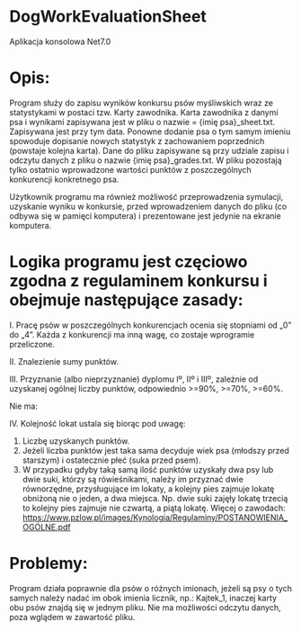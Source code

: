 # DogWorkEvaluationSheet
Aplikacja konsolowa
Net7.0

# Opis: 
Program służy do zapisu wyników konkursu psów myśliwskich wraz ze statystykami w postaci tzw. Karty zawodnika.
Karta zawodnika z danymi psa i wynikami zapisywana jest w pliku o nazwie = {imię psa}_sheet.txt. Zapisywana jest przy tym data.
Ponowne dodanie psa o tym samym imieniu spowoduje dopisanie nowych statystyk z zachowaniem poprzednich (powstaje kolejna karta). 
Dane do pliku zapisywane są przy udziale zapisu i odczytu danych z pliku o nazwie {imię psa}_grades.txt. W pliku pozostają tylko ostatnio wprowadzone wartości punktów z poszczególnych konkurencji konkretnego psa.

Użytkownik programu ma również możliwość przeprowadzenia symulacji, uzyskanie wyniku w konkursie, przed wprowadzeniem danych do pliku (co odbywa się w pamięci komputera) i prezentowane jest jedynie na ekranie komputera.

# Logika programu jest częciowo zgodna z regulaminem konkursu i obejmuje następujące zasady:

I. Pracę psów w poszczególnych konkurencjach ocenia się stopniami od „0” do „4”. Każda z konkurencji ma inną wagę, co zostaje  wprogramie przeliczone.

II. Znalezienie sumy punktów.

III. Przyznanie (albo nieprzyznanie) dyplomu Iº, IIº i IIIº, zależnie od uzyskanej ogólnej liczby punktów, odpowiednio >=90%, >=70%, >=60%.

Nie ma:

IV. Kolejność lokat ustala się biorąc pod uwagę:
1. Liczbę uzyskanych punktów.
2. Jeżeli liczba punktów jest taka sama decyduje wiek psa (młodszy przed starszym) i ostatecznie płeć (suka przed psem).
3. W przypadku gdyby taką samą ilość punktów uzyskały dwa psy lub dwie suki, którzy są rówieśnikami, należy im przyznać dwie równorzędne, przysługujące im
lokaty, a kolejny pies zajmuje lokatę obniżoną nie o jeden, a dwa miejsca. Np. dwie suki zajęły lokatę trzecią to kolejny pies zajmuje nie czwartą, a piątą lokatę.
Więcej o zawodach: https://www.pzlow.pl/images/Kynologia/Regulaminy/POSTANOWIENIA_OGÓLNE.pdf

# Problemy:
Program działa poprawnie dla psów o różnych imionach, jeżeli są psy o tych samych należy nadać im obok imienia licznik, np.: Kajtek_1, inaczej karty obu psów znajdą się w jednym pliku.
Nie ma możliwości odczytu danych, poza wglądem w zawartość pliku.
